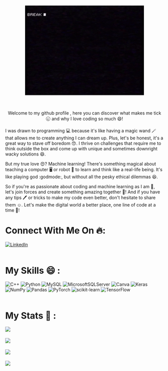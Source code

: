 <p align="center">
  <img width="75%" src='https://github.com/BCImonk/BCImonk/blob/main/giphy.gif'>
</p></br>
<p align="center">
Welcome to my github profile , here you can discover what makes me tick 🕣 and why I love coding so much 😄!

I was drawn to programming 💻 because it's like having a magic wand 🪄 that allows me to create anything I can dream up. Plus, let's be honest, it's a great way to stave off boredom 😙. I thrive on challenges that require me to think outside the box and come up with unique and sometimes downright wacky solutions 😄.

But my true love 😍? Machine learning! There's something magical about teaching a computer 🖥️ or robot 🤖 to learn and think like a real-life being. It's like playing god :godmode:, but without all the pesky ethical dilemmas 😆.

So if you're as passionate about coding and machine learning as I am 😤, let's join forces and create something amazing together 🥇! And if you have any tips 🖊️ or tricks to make my code even better, don't hesitate to share them ☺️. Let's make the digital world a better place, one line of code at a time 🥳!
</p>

# Connect With Me On 🔥:</br>
[![LinkedIn](https://img.shields.io/badge/LinkedIn-%230077B5.svg?logo=linkedin&logoColor=white)](https://www.linkedin.com/in/harshit-singh-bciandcoding/)</br></br>

# My Skills 😄 :</br>
![C++](https://img.shields.io/badge/c++-%2300599C.svg?style=plastic&logo=c%2B%2B&logoColor=white) ![Python](https://img.shields.io/badge/python-3670A0?style=plastic&logo=python&logoColor=ffdd54) ![MySQL](https://img.shields.io/badge/mysql-%2300f.svg?style=plastic&logo=mysql&logoColor=white) ![MicrosoftSQLServer](https://img.shields.io/badge/Microsoft%20SQL%20Sever-CC2927?style=plastic&logo=microsoft%20sql%20server&logoColor=white) ![Canva](https://img.shields.io/badge/Canva-%2300C4CC.svg?style=plastic&logo=Canva&logoColor=white) ![Keras](https://img.shields.io/badge/Keras-%23D00000.svg?style=plastic&logo=Keras&logoColor=white) ![NumPy](https://img.shields.io/badge/numpy-%23013243.svg?style=plastic&logo=numpy&logoColor=white) ![Pandas](https://img.shields.io/badge/pandas-%23150458.svg?style=plastic&logo=pandas&logoColor=white) ![PyTorch](https://img.shields.io/badge/PyTorch-%23EE4C2C.svg?style=plastic&logo=PyTorch&logoColor=white) ![scikit-learn](https://img.shields.io/badge/scikit--learn-%23F7931E.svg?style=plastic&logo=scikit-learn&logoColor=white) ![TensorFlow](https://img.shields.io/badge/TensorFlow-%23FF6F00.svg?style=plastic&logo=TensorFlow&logoColor=white)</br></br>

# My Stats 💪 :</br>
[![](https://visitcount.itsvg.in/api?id=BCImonk&icon=1&color=4)](https://visitcount.itsvg.in)</br></br>
![](https://github-readme-stats.vercel.app/api/top-langs/?username=BCImonk&theme=dark&hide_border=false&include_all_commits=true&count_private=true)<br/></br>
![](https://github-readme-stats.vercel.app/api?username=BCImonk&theme=dark&hide_border=false&include_all_commits=true&count_private=true)<br/></br>
![](https://github-readme-streak-stats.herokuapp.com/?user=BCImonk&theme=dark&hide_border=false)<br/></br>
